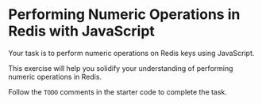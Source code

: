 # Performing Numeric Operations in Redis with JavaScript

Your task is to perform numeric operations on Redis keys using JavaScript.

This exercise will help you solidify your understanding of performing numeric operations in Redis.

Follow the `TODO` comments in the starter code to complete the task.